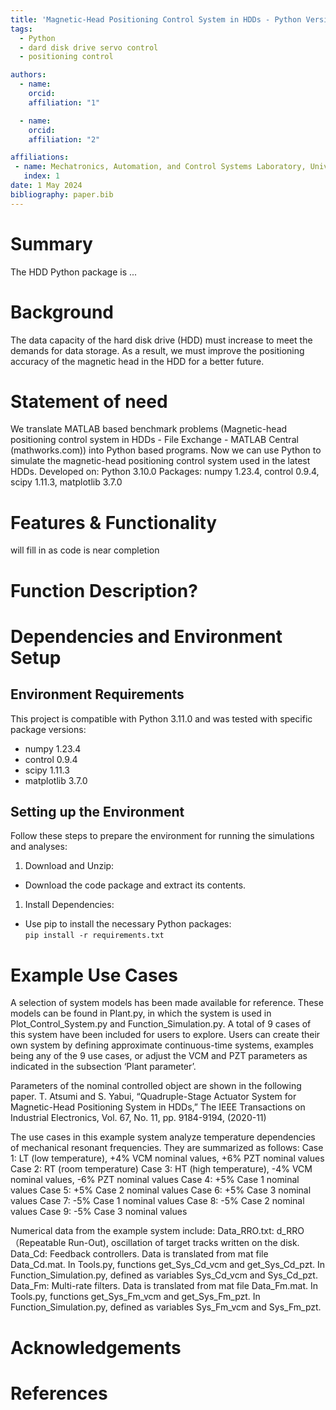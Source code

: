 ```yaml
---
title: 'Magnetic-Head Positioning Control System in HDDs - Python Version'
tags:
  - Python
  - dard disk drive servo control
  - positioning control

authors:
  - name: 
    orcid: 
    affiliation: "1"

  - name: 
    orcid: 
    affiliation: "2"

affiliations:
 - name: Mechatronics, Automation, and Control Systems Laboratory, University of Washington, Seattle, USA
   index: 1
date: 1 May 2024
bibliography: paper.bib
---
```


# Summary
The HDD Python package is ...

# Background
The data capacity of the hard disk drive (HDD) must increase to meet the demands for data storage. As a result, we must improve the positioning accuracy of the magnetic head in the HDD for a better future. 

# Statement of need
We translate MATLAB based benchmark problems (Magnetic-head positioning control system in HDDs - File Exchange - MATLAB Central (mathworks.com)) into Python based programs. Now we can use Python to simulate the magnetic-head positioning control system used in the latest HDDs.
Developed on: Python 3.10.0
Packages: numpy 1.23.4, control 0.9.4, scipy 1.11.3, matplotlib 3.7.0

# Features & Functionality
will fill in as code is near completion

# Function Description?

# Dependencies and Environment Setup
## Environment Requirements
This project is compatible with Python 3.11.0 and was tested with specific package versions:
* numpy 1.23.4
* control 0.9.4
* scipy 1.11.3
* matplotlib 3.7.0
## Setting up the Environment
Follow these steps to prepare the environment for running the simulations and analyses:
1. Download and Unzip:
  * Download the code package and extract its contents.
1. Install Dependencies:
  * Use pip to install the necessary Python packages:<br>
  ````pip install -r requirements.txt````

# Example Use Cases
A selection of system models has been made available for reference. These models can be found in Plant.py, in which the system is used in Plot_Control_System.py and Function_Simulation.py. A total of 9 cases of this system have been included for users to explore. Users can create their own system by defining approximate continuous-time systems, examples being any of the 9 use cases, or adjust the VCM and PZT parameters as indicated in the subsection ‘Plant parameter’.

Parameters of the nominal controlled object are shown in the following paper.
T. Atsumi and S. Yabui, “Quadruple-Stage Actuator System for Magnetic-Head Positioning System in HDDs,”
The IEEE Transactions on Industrial Electronics, Vol. 67, No. 11, pp. 9184-9194, (2020-11)

The use cases in this example system analyze temperature dependencies of mechanical resonant frequencies. They are summarized as follows:
Case 1: LT (low temperature), +4% VCM nominal values, +6% PZT nominal values
Case 2: RT (room temperature)
Case 3: HT (high temperature), -4% VCM nominal values, -6% PZT nominal values
Case 4: +5% Case 1 nominal values
Case 5: +5% Case 2 nominal values
Case 6: +5% Case 3 nominal values
Case 7: -5% Case 1 nominal values
Case 8: -5% Case 2 nominal values
Case 9: -5% Case 3 nominal values

Numerical data from the example system include: 
Data_RRO.txt: d_RRO（Repeatable Run-Out), oscillation of target tracks written on the disk.
Data_Cd: Feedback controllers. Data is translated from mat file Data_Cd.mat. 
In Tools.py, functions get_Sys_Cd_vcm and get_Sys_Cd_pzt.
In Function_Simulation.py, defined as variables Sys_Cd_vcm and Sys_Cd_pzt.
Data_Fm: Multi-rate filters. Data is translated from mat file Data_Fm.mat. 
In Tools.py, functions get_Sys_Fm_vcm and get_Sys_Fm_pzt.
In Function_Simulation.py, defined as variables Sys_Fm_vcm and Sys_Fm_pzt.

# Acknowledgements


# References
